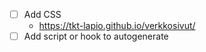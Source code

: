 - [ ] Add CSS
  - https://tkt-lapio.github.io/verkkosivut/
- [ ] Add script or hook to autogenerate
